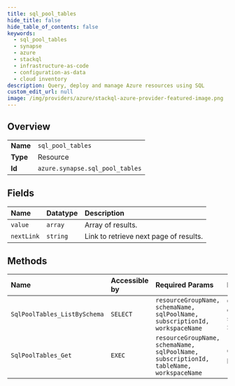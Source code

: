 ```yaml
---
title: sql_pool_tables
hide_title: false
hide_table_of_contents: false
keywords:
  - sql_pool_tables
  - synapse
  - azure    
  - stackql
  - infrastructure-as-code
  - configuration-as-data
  - cloud inventory
description: Query, deploy and manage Azure resources using SQL
custom_edit_url: null
image: /img/providers/azure/stackql-azure-provider-featured-image.png
---
```

  
    

## Overview
<table><tbody>
<tr><td><b>Name</b></td><td><code>sql_pool_tables</code></td></tr>
<tr><td><b>Type</b></td><td>Resource</td></tr>
<tr><td><b>Id</b></td><td><code>azure.synapse.sql_pool_tables</code></td></tr>
</tbody></table>

## Fields
| Name | Datatype | Description |
|:-----|:---------|:------------|
| `value` | `array` | Array of results. |
| `nextLink` | `string` | Link to retrieve next page of results. |
## Methods
| Name | Accessible by | Required Params | Description |
|:-----|:--------------|:----------------|:------------|
| `SqlPoolTables_ListBySchema` | `SELECT` | `resourceGroupName, schemaName, sqlPoolName, subscriptionId, workspaceName` | Gets tables of a given schema in a SQL pool. |
| `SqlPoolTables_Get` | `EXEC` | `resourceGroupName, schemaName, sqlPoolName, subscriptionId, tableName, workspaceName` | Get Sql pool table |
